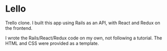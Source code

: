 # Lello

Trello clone. I built this app using Rails as an API, with React and Redux on the frontend.

I wrote the Rails/React/Redux code on my own, not following a tutorial. The HTML and CSS were provided as a template. 
